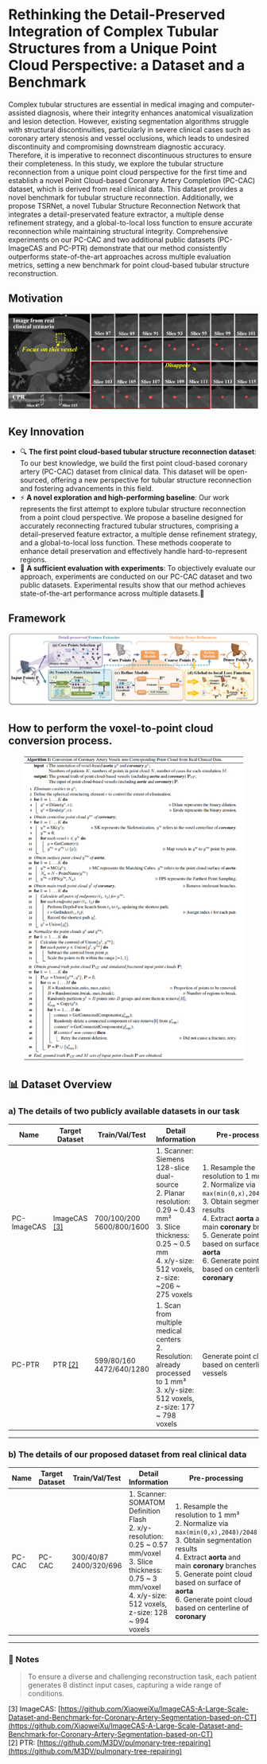 # Rethinking the Detail-Preserved Integration of Complex Tubular Structures from a Unique Point Cloud Perspective: a Dataset and a Benchmark

Complex tubular structures are essential in medical imaging and computer-assisted diagnosis, where their integrity enhances anatomical visualization and lesion detection. However, existing segmentation algorithms struggle with structural discontinuities, particularly in severe clinical cases such as coronary artery stenosis and vessel occlusions, which leads to undesired discontinuity and compromising downstream diagnostic accuracy. Therefore, it is imperative to reconnect discontinuous structures to ensure their completeness. In this study, we explore the tubular structure reconnection from a unique point cloud perspective for the first time and establish a novel Point Cloud-based Coronary Artery Completion (PC-CAC) dataset, which is derived from real clinical data. This dataset provides a novel benchmark for tubular structure reconnection. Additionally, we propose TSRNet, a novel Tubular Structure Reconnection Network that integrates a detail-preservated feature extractor, a multiple dense refinement strategy, and a global-to-local loss function to ensure accurate reconnection while maintaining structural integrity. Comprehensive experiments on our PC-CAC and two additional public datasets (PC-ImageCAS and PC-PTR) demonstrate that our method consistently outperforms state-of-the-art approaches across multiple evaluation metrics, setting a new benchmark for point cloud-based tubular structure reconstruction.

## Motivation
<div align="center"><img src="Fig/Motivation_reb.png" alt="results" style="zoom:60%;" /></div>

## Key Innovation
- 🔍 **The first point cloud-based tubular structure reconnection dataset**: To our best knowledge, we build the first point cloud-based coronary artery (PC-CAC) dataset from clinical data. This dataset will be open-sourced, offering a new perspective for tubular structure reconnection and fostering advancements in this field.
- ⚡ **A novel exploration and high-performing baseline**: Our work represents the first attempt to explore tubular structure reconnection from a point cloud perspective. We propose a baseline designed for accurately reconnecting fractured tubular structures, comprising a detail-preserved feature extractor, a multiple dense refinement strategy, and a global-to-local loss function. These methods cooperate to enhance detail preservation and effectively handle hard-to-represent regions.
- 🚀 **A sufficient evaluation with experiments**: To objectively evaluate our approach, experiments are conducted on our PC-CAC dataset and two public datasets. Experimental results show that our method achieves state-of-the-art performance across multiple datasets.🔑 

## Framework

<div align="center"><img src="Fig/Method.png" alt="results" style="zoom:60%;" /></div>

## How to perform the voxel-to-point cloud conversion process.
<div align="center"><img src="Fig/A.png" alt="results" style="zoom:60%;" /></div>

## 📊 Dataset Overview

### a) The details of two publicly available datasets in our task

| Name        | Target Dataset | Train/Val/Test     | Detail Information                                                                                                                                     | Pre-processing                                                                                             |
|-------------|----------------|--------------------|--------------------------------------------------------------------------------------------------------------------------------------------------------|-------------------------------------------------------------------------------------------------------------|
| PC-ImageCAS | ImageCAS [[3]](#ref3)  | 700/100/200<br>5600/800/1600 | 1. Scanner: Siemens 128-slice dual-source  <br> 2. Planar resolution: 0.29 ~ 0.43 mm²  <br> 3. Slice thickness: 0.25 ~ 0.5 mm  <br> 4. x/y-size: 512 voxels, z-size: ~206 ~ 275 voxels | 1. Resample the resolution to 1 mm³  <br> 2. Normalize via `max(min(0,x),2048)/2048` <br> 3. Obtain segmentation results <br> 4. Extract **aorta** and main **coronary** branches <br> 5. Generate point cloud based on surface of **aorta** <br> 6. Generate point cloud based on centerline of **coronary** |
| PC-PTR      | PTR [[2]](#ref2)      | 599/80/160<br>4472/640/1280  | 1. Scan from multiple medical centers  <br> 2. Resolution: already processed to 1 mm³  <br> 3. x/y-size: 512 voxels, z-size: 177 ~ 798 voxels           | Generate point cloud based on centerline of vessels                                                        |

---

### b) The details of our proposed dataset from real clinical data

| Name   | Target Dataset | Train/Val/Test     | Detail Information                                                                                                         | Pre-processing                                                                                             |
|--------|----------------|--------------------|----------------------------------------------------------------------------------------------------------------------------|-------------------------------------------------------------------------------------------------------------|
| PC-CAC | PC-CAC         | 300/40/87<br>2400/320/696 | 1. Scanner: SOMATOM Definition Flash <br> 2. x/y-resolution: 0.25 ~ 0.57 mm/voxel  <br> 3. Slice thickness: 0.75 ~ 3 mm/voxel  <br> 4. x/y-size: 512 voxels, z-size: 128 ~ 994 voxels | 1. Resample the resolution to 1 mm³  <br> 2. Normalize via `max(min(0,x),2048)/2048` <br> 3. Obtain segmentation results <br> 4. Extract **aorta** and main **coronary** branches <br> 5. Generate point cloud based on surface of **aorta** <br> 6. Generate point cloud based on centerline of **coronary** |

---

### 📌 Notes
> To ensure a diverse and challenging reconstruction task, each patient generates 8 distinct input cases, capturing a wide range of conditions.

<a name="ref3">[3]</a> ImageCAS: [https://github.com/XiaoweiXu/ImageCAS-A-Large-Scale-Dataset-and-Benchmark-for-Coronary-Artery-Segmentation-based-on-CT](https://github.com/XiaoweiXu/ImageCAS-A-Large-Scale-Dataset-and-Benchmark-for-Coronary-Artery-Segmentation-based-on-CT)  
<a name="ref2">[2]</a> PTR: [https://github.com/M3DV/pulmonary-tree-repairing](https://github.com/M3DV/pulmonary-tree-repairing)

